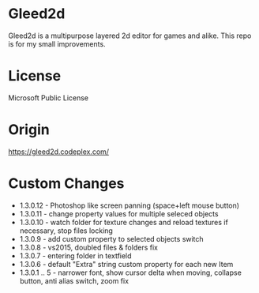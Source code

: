 # Gleed2d
Gleed2d is a multipurpose layered 2d editor for games and alike. This repo is for my small improvements.

# License
Microsoft Public License

# Origin
https://gleed2d.codeplex.com/

# Custom Changes
* 1.3.0.12 - Photoshop like screen panning (space+left mouse button)
* 1.3.0.11 - change property values for multiple seleced objects
* 1.3.0.10 - watch folder for texture changes and reload textures if necessary, stop files locking
* 1.3.0.9 - add custom property to selected objects switch
* 1.3.0.8 - vs2015, doubled files & folders fix
* 1.3.0.7 - entering folder in textfield
* 1.3.0.6 - default "Extra" string custom property for each new Item
* 1.3.0.1 .. 5 - narrower font, show cursor delta when moving, collapse button, anti alias switch, zoom fix
